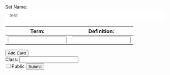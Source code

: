 <link rel="stylesheet" href="{{ '/assets/css/createcard.css?v=' | append: site.github.build_revision | relative_url }}">

<div id="flashcard-container"></div>

<style>
  .form-control{
    display:block;width:100%;
    padding:.375rem .75rem;
    font-size:1rem;
    font-weight:400;
    line-height:1.5;
    color:black;
    background-color:white;
    background-clip:padding-box;
    border:1px solid white;
    -webkit-appearance:none;
    -moz-appearance:none;
    appearance:none;
    border-radius:.375rem;
    transition:border-color .15s ease-in-out,box-shadow .15s ease-in-out;
  }
</style>

<form id="flashcard-form">
  <label for="setName">Set Name:</label>
  <input type="text" id="setName" name = "setName" class="form-control" placeholder="test">
  <div id="flashcard-inputs-0" class="card-input">
    <table>
      <thead>
        <tr>
          <th><label for="term-0">Term:</label></th>
          <th><label for="definition-0">Definition:</label></th>
        </tr>
      </thead>
      <tbody>
        <tr>
          <td><input type="text" id="term-0" name="term-0"></td>
          <td><input type="text" id="definition-0" name="definition-0"></td>
        </tr>
      </tbody>
    </table>
  </div>
  <button type="button" id="add-card-button">Add Card</button><br>
  <label>Class:
    <input type="text" id="set-class" name="set-class">
  </label><br>
  <input type="checkbox" id="public-check" name="public-check">Public
  <button type="button" id="submit-card-button">Submit</button>
</form>

<script>
  const flashcardContainer = document.getElementById("flashcard-container");
  const flashcardForm = document.getElementById("flashcard-form");
  const addCardButton = document.getElementById("add-card-button");
  const submitButton = document.getElementById("submit-card-button");
  const publicCheck = document.getElementById("public-check");
  const setClass = document.getElementById("set-class");
  let flashcardCount = 1;

  addCardButton.addEventListener("click", function() {
    const flashcardInputs = document.createElement("div");
    flashcardInputs.classList.add("card-input");
    flashcardInputs.id = `flashcard-inputs-${flashcardCount}`;
    flashcardInputs.innerHTML = `
      <table>
      <thead>
        <tr>
          <th><label for="term-${flashcardCount}">Term:</label></th>
          <th><label for="definition-${flashcardCount}">Definition:</label></th>
        </tr>
      </thead>
      <tbody>
        <tr>
          <td><input type="text" id="term-${flashcardCount}" name="term-${flashcardCount}"></td>
          <td><input type="text" id="definition-${flashcardCount}" name="definition-${flashcardCount}"></td>
        </tr>
      </tbody>
    </table>
    `;
    flashcardForm.insertBefore(flashcardInputs, addCardButton);
    flashcardCount++;
  });

  submitButton.addEventListener("click", function() {
    event.preventDefault();
    const flashcards = [];
    for (let i = 0; i < flashcardCount; i++) {
      const term = document.getElementById(`term-${i}`).value;
      const definition = document.getElementById(`definition-${i}`).value;
      flashcards.push({ front: term, back: definition });
    }
    const flashcardSet = { email: "rohanj2006@gmail.com", password: "password", name: document.getElementById("setName").value, isPublic: publicCheck.checked, flashcards};
    const flashcardsJson = JSON.stringify(flashcardSet);
    console.log(flashcardsJson);

    var url = "https://csa-backend.rohanj.dev/api/flashcard/createFlashcardSet";
    const options = {
            method: 'POST', // *GET, POST, PUT, DELETE, etc.
            headers: {
            'Content-Type': 'application/json'
            // 'Content-Type': 'application/x-www-form-urlencoded',
            },
            body: flashcardsJson // body data type must match "Content-Type" header
        };
        fetch(url, options).then(response => {

            response.text().then(data => {
                console.log(data);
            })
        })

        .catch(err => {
            console.log("Error: " + err);
        })
  });
</script>
